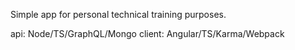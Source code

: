 Simple app for personal technical training purposes.

api: Node/TS/GraphQL/Mongo
client: Angular/TS/Karma/Webpack